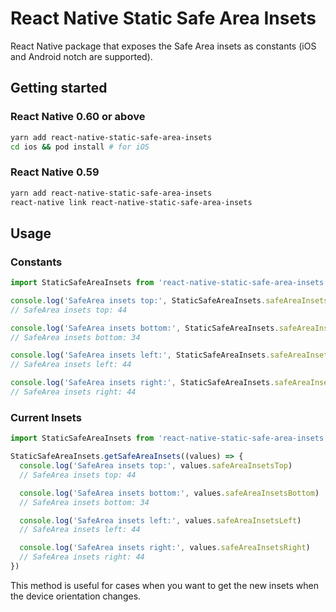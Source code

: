 # React Native Static Safe Area Insets

React Native package that exposes the Safe Area insets as constants (iOS and Android notch are supported).

## Getting started

### React Native 0.60 or above
```sh
yarn add react-native-static-safe-area-insets
cd ios && pod install # for iOS
```

### React Native 0.59

```sh
yarn add react-native-static-safe-area-insets
react-native link react-native-static-safe-area-insets
```

## Usage

### Constants
```javascript
import StaticSafeAreaInsets from 'react-native-static-safe-area-insets';

console.log('SafeArea insets top:', StaticSafeAreaInsets.safeAreaInsetsTop)
// SafeArea insets top: 44

console.log('SafeArea insets bottom:', StaticSafeAreaInsets.safeAreaInsetsBottom)
// SafeArea insets bottom: 34

console.log('SafeArea insets left:', StaticSafeAreaInsets.safeAreaInsetsLeft)
// SafeArea insets left: 44

console.log('SafeArea insets right:', StaticSafeAreaInsets.safeAreaInsetsRight)
// SafeArea insets right: 44
```

### Current Insets
```javascript
import StaticSafeAreaInsets from 'react-native-static-safe-area-insets';

StaticSafeAreaInsets.getSafeAreaInsets((values) => {
  console.log('SafeArea insets top:', values.safeAreaInsetsTop)
  // SafeArea insets top: 44

  console.log('SafeArea insets bottom:', values.safeAreaInsetsBottom)
  // SafeArea insets bottom: 34

  console.log('SafeArea insets left:', values.safeAreaInsetsLeft)
  // SafeArea insets left: 44

  console.log('SafeArea insets right:', values.safeAreaInsetsRight)
  // SafeArea insets right: 44
})
```

This method is useful for cases when you want to get the new insets when the device orientation changes.
